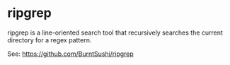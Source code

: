 # ripgrep

ripgrep is a line-oriented search tool that recursively searches the current directory for a regex pattern.

See: https://github.com/BurntSushi/ripgrep
